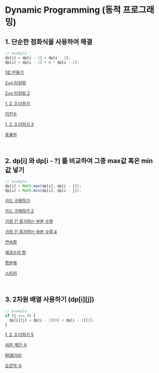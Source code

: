 # Dynamic Programming (동적 프로그래밍)

## 1. 단순한 점화식을 사용하여 해결
```javascript
// example
dp[i] = dp[i - 1] + dp[i - 2]; 
dp[i] = dp[i - 1] + n * dp[i - 2]; 
```

[1로 만들기](https://www.acmicpc.net/problem/1463)

[2×n 타일링](https://www.acmicpc.net/problem/11726)

[2×n 타일링 2](https://www.acmicpc.net/problem/11727)

[1, 2, 3 더하기](https://www.acmicpc.net/problem/9095)

[이친수](https://www.acmicpc.net/problem/2193)

[1, 2, 3 더하기 3](https://www.acmicpc.net/problem/15988)

[동물원](https://www.acmicpc.net/problem/1309)

<br>

## 2. dp[i] 와 dp[i - ?] 를 비교하여 그중 max값 혹은 min값 넣기
```javascript
// example
dp[i] = Math.max(dp[i], dp[i - j]); 
dp[i] = Math.min(dp[i], dp[i - j]);
```
[카드 구매하기](https://www.acmicpc.net/problem/11052)

[카드 구매하기 2](https://www.acmicpc.net/problem/16194)

[가장 긴 증가하는 부분 수열](https://www.acmicpc.net/problem/11053)

[가장 긴 증가하는 부분 수열 4](https://www.acmicpc.net/problem/14002)

[연속합](https://www.acmicpc.net/problem/1912)

[제곱수의 합](https://www.acmicpc.net/problem/1699)

[합분해](https://www.acmicpc.net/problem/2225)

[스티커](https://www.acmicpc.net/problem/9465)

<br>

## 3. 2차원 배열 사용하기 (dp[i][j])
```javascript
// example
if (j === 0) {
  dp[i][j] = dp[i - 1][0] + dp[i - 2][1];
}
```
[1, 2, 3 더하기 5](https://www.acmicpc.net/problem/15990)

[쉬운 계단 수](https://www.acmicpc.net/problem/10844)

[RGB거리](https://www.acmicpc.net/problem/1149)

[오르막 수](https://www.acmicpc.net/problem/11057)